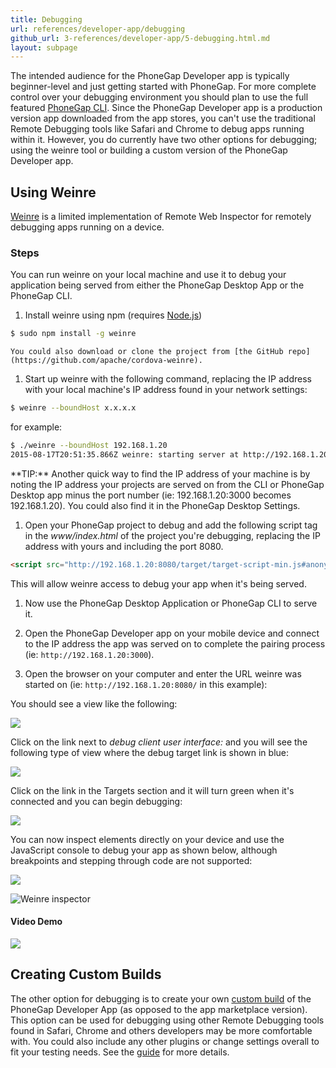 ```yaml
---
title: Debugging
url: references/developer-app/debugging
github_url: 3-references/developer-app/5-debugging.html.md
layout: subpage
---
```


The intended audience for the PhoneGap Developer app is typically beginner-level and just getting started with PhoneGap. For
more complete control over your debugging environment you should plan to use the full featured [PhoneGap CLI](https://www.npmjs.com/package/phonegap). Since the PhoneGap Developer app is a production version app downloaded from the app stores, you can't use the traditional Remote Debugging tools like Safari and Chrome to debug apps running within it. However, you do currently have two other options for debugging; using the weinre tool or building a custom version of the PhoneGap Developer app.

## Using Weinre

[Weinre](https://www.npmjs.com/package/weinre) is a limited implementation of Remote Web Inspector for remotely debugging apps running on a device.

### Steps

You can run weinre on your local machine and use it to debug your application being served from either the PhoneGap Desktop App or the PhoneGap CLI.

1. Install weinre using npm (requires [Node.js](http://nodejs.org))

  ```sh
  $ sudo npm install -g weinre
  ```

    You could also download or clone the project from [the GitHub repo](https://github.com/apache/cordova-weinre).

1. Start up weinre with the following command, replacing the IP address with your local machine's IP address found in your network settings:

  ```sh
  $ weinre --boundHost x.x.x.x
  ```

  for example:

  ```sh
  $ ./weinre --boundHost 192.168.1.20
  2015-08-17T20:51:35.866Z weinre: starting server at http://192.168.1.20:8080
  ```

  <div class="alert--tip">**TIP:** Another quick way to find the IP address of your machine is by noting the IP address your projects are served on from the CLI or PhoneGap Desktop app minus the port number (ie: 192.168.1.20:3000 becomes 192.168.1.20). You could also find it in the PhoneGap Desktop Settings.</div>

1. Open your PhoneGap project to debug and add the following script tag in the *www/index.html* of the project you're debugging, replacing the IP address with yours and including the port 8080.

  ```html
  <script src="http://192.168.1.20:8080/target/target-script-min.js#anonymous"></script>
  ```

  This will allow weinre access to debug your app when it's being served.

1. Now use the PhoneGap Desktop Application or PhoneGap CLI to serve it.

1. Open the PhoneGap Developer app on your mobile device and connect to the IP address the app was served on to complete the pairing process (ie: `http://192.168.1.20:3000`).

1. Open the browser on your computer and enter the URL weinre was started on (ie: `http://192.168.1.20:8080/` in this example):

  You should see a view like the following:

  ![](/images/weinre-home.png)

  Click on the link next to *debug client user interface:* and you will see the following type of view where the debug target link is shown in blue:

  ![](/images/weinre-target.png)

  Click on the link in the Targets section and it will turn green when it's connected and you can begin debugging:

  ![](/images/weinre-connected.png)

  You can now inspect elements directly on your device and use the JavaScript console to debug your app as shown below, although breakpoints and stepping through code are not supported:

  ![](/images/weinre-demo.png)

  <img class="mobile-image" src="/images/weinre-inspect.png" alt="Weinre inspector"/>

#### Video Demo

![](/images/weinre-demo-video.gif)

## Creating Custom Builds

The other option for debugging is to create your own [custom build](/references/developer-app/custom-build/ios) of the PhoneGap Developer App (as opposed to the app marketplace version). This option can be used for debugging using other Remote Debugging tools found in Safari, Chrome and others developers may be more comfortable with. You could also include any other plugins or change settings overall to fit your testing needs. See the [guide](/references/developer-app/custom-build/ios) for more details.
